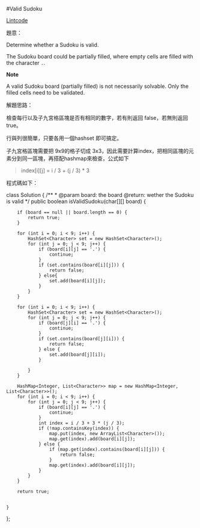 #Valid Sudoku

[Lintcode](http://www.lintcode.com/en/problem/valid-sudoku/)

題意：

Determine whether a Sudoku is valid.

The Sudoku board could be partially filled, where empty cells are filled with the character ```.```.

**Note**

A valid Sudoku board (partially filled) is not necessarily solvable. Only the filled cells need to be validated.

解題思路：

檢查每行以及子九宮格區塊是否有相同的數字，若有則返回 false，若無則返回 true。

行與列很簡單，只要各用一個hashset 即可搞定。

子九宮格區塊需要把 9x9的格子切成 3x3，因此需要計算index，把相同區塊的元素分到同一區塊，再搭配hashmap來檢查，公式如下

> index[i][j] = i / 3 + (j / 3) * 3

程式碼如下：

class Solution {
    /**
      * @param board: the board
        @return: wether the Sudoku is valid
      */
    public boolean isValidSudoku(char[][] board) {
        
        if (board == null || board.length == 0) {
            return true;
        }
        
        for (int i = 0; i < 9; i++) {
            HashSet<Character> set = new HashSet<Character>();
            for (int j = 0; j < 9; j++) {
                if (board[i][j] == '.') {
                    continue;
                }
                if (set.contains(board[i][j])) {
                    return false;
                } else{
                    set.add(board[i][j]);
                }
            }
        }
        
        for (int i = 0; i < 9; i++) {
            HashSet<Character> set = new HashSet<Character>();
            for (int j = 0; j < 9; j++) {
                if (board[j][i] == '.') {
                    continue;
                }
                if (set.contains(board[j][i])) {
                    return false;
                } else {
                    set.add(board[j][i]);
                }
                
            }
        }
        
        HashMap<Integer, List<Character>> map = new HashMap<Integer, List<Character>>();
        for (int i = 0; i < 9; i++) {
            for (int j = 0; j < 9; j++) {
                if (board[i][j] == '.') {
                    continue;
                }
                int index = i / 3 + 3 * (j / 3);
                if (!map.containsKey(index)) {
                    map.put(index, new ArrayList<Character>());
                    map.get(index).add(board[i][j]);
                } else {
                    if (map.get(index).contains(board[i][j])) {
                        return false;
                    }
                    map.get(index).add(board[i][j]);
                }
            }
        }
        
        return true;
        
        
    }
};
